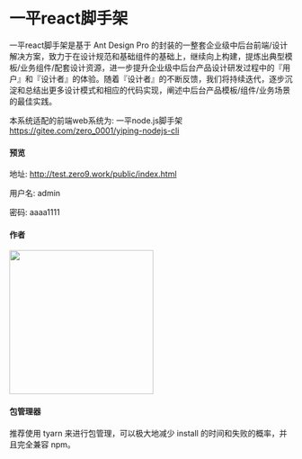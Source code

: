 # 一平react脚手架

 一平react脚手架是基于 Ant Design Pro 的封装的一整套企业级中后台前端/设计解决方案，致力于在设计规范和基础组件的基础上，继续向上构建，提炼出典型模板/业务组件/配套设计资源，进一步提升企业级中后台产品设计研发过程中的『用户』和『设计者』的体验。随着『设计者』的不断反馈，我们将持续迭代，逐步沉淀和总结出更多设计模式和相应的代码实现，阐述中后台产品模板/组件/业务场景的最佳实践。


本系统适配的前端web系统为: 一平node.js脚手架 https://gitee.com/zero_0001/yiping-nodejs-cli

#### 预览

地址: http://test.zero9.work/public/index.html

用户名: admin

密码: aaaa1111

#### 作者

<img src="https://zero9.work/static/media/img/q.jpg" width="256" />

#### 包管理器

推荐使用 tyarn 来进行包管理，可以极大地减少 install 的时间和失败的概率，并且完全兼容 npm。
